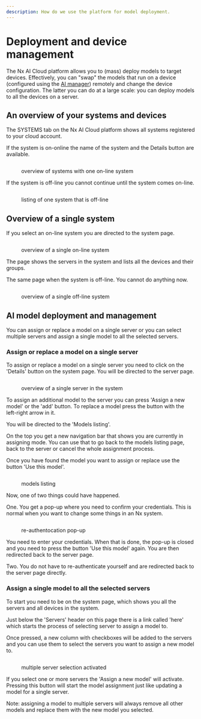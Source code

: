 ```yaml
---
description: How do we use the platform for model deployment.
---
```


# Deployment and device management

The Nx AI Cloud platform allows you to (mass) deploy models to target devices. Effectively, you can "swap" the models that run on a device (configured using the [AI manager](broken-reference)) remotely and change the device configuration. The latter you can do at a large scale: you can deploy models to all the devices on a server.

## An overview of your systems and devices

The SYSTEMS tab on the Nx AI Cloud platform shows all systems registered to your cloud account.&#x20;

If the system is on-online the name of the system and the Details button are available.

<figure><img src="../../.gitbook/assets/Screen Shot 2024-04-23 at 09.31.10.png" alt=""><figcaption><p>overview of systems with one on-line system</p></figcaption></figure>

If the system is off-line you cannot continue until the system comes on-line.

<figure><img src="../../.gitbook/assets/Screenshot 2024-04-23 at 09.33.41.png" alt=""><figcaption><p>listing of one system that is off-line</p></figcaption></figure>

## Overview of a single system

If you select an on-line system you are directed to the system page.

<figure><img src="../../.gitbook/assets/Screen Shot 2024-04-23 at 09.31.17.png" alt=""><figcaption><p>overview of a single on-line system</p></figcaption></figure>

The page shows the servers in the system and lists all the devices and their groups.

The same page when the system is off-line. You cannot do anything now.

<figure><img src="../../.gitbook/assets/Screen Shot 2024-04-23 at 09.36.38.png" alt=""><figcaption><p>overview of a single off-line system</p></figcaption></figure>

## AI model deployment and management

You can assign or replace a model on a single server or you can select multiple servers and assign a single model to all the selected servers.

### Assign or replace a model on a single server

To assign or replace a model on a single server you need to click on the 'Details' button on the system page. You will be directed to the server page.

<figure><img src="../../.gitbook/assets/Screen Shot 2024-04-23 at 10.15.16.png" alt=""><figcaption><p>overview of a single server in the system</p></figcaption></figure>

To assign an additional model to the server you can press 'Assign a new model' or the 'add' button. To replace a model press the button with the left-right arrow in it.

You will be directed to the 'Models listing'.

On the top you get a new navigation bar that shows you are currently in assigning mode. You can use that to go back to the models listing page, back to the server or cancel the whole assignment process.

Once you have found the model you want to assign or replace use the button 'Use this model'.&#x20;

<figure><img src="../../.gitbook/assets/Screen Shot 2024-04-23 at 10.18.27.png" alt=""><figcaption><p>models listing</p></figcaption></figure>

Now, one of two things could have happened.

One. You get a pop-up where you need to confirm your credentials. This is normal when you want to change some things in an Nx system.

<figure><img src="../../.gitbook/assets/Screen Shot 2024-04-23 at 10.34.41.png" alt=""><figcaption><p>re-authentocation pop-up</p></figcaption></figure>

You need to enter your credentials. When that is done, the pop-up is closed and you need to press the button 'Use this model' again. You are then redirected back to the server page.

Two. You do not have to re-authenticate yourself and are redirected back to the server page directly.

### Assign a single model to all the selected servers

To start you need to be on the system page, which shows you all the servers and all devices in the system.

Just below the 'Servers' header on this page there is a link called 'here' which starts the process of selecting server to assign a model to.

Once pressed, a new column with checkboxes will be added to the servers and you can use them to select the servers you want to assign a new model to.

<figure><img src="../../.gitbook/assets/Screen Shot 2024-04-23 at 11.03.15.png" alt=""><figcaption><p>multiple server selection activated</p></figcaption></figure>

If you select one or more servers the 'Assign a new model' will activate. Pressing this button will start the model assignment just like updating a model for a single server.

Note: assigning a model to multiple servers will always remove all other models and replace them with the new model you selected.
